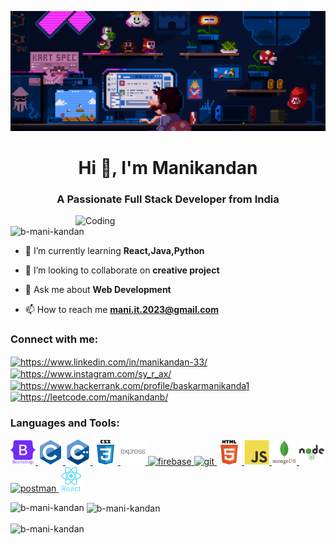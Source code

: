 ![MasterHead](https://raw.githubusercontent.com/mosh3eb/Portfolio_Page/main/images/bg.gif)
<h1 align="center">Hi 👋, I'm Manikandan</h1>
<h3 align="center">A Passionate Full Stack Developer from India</h3>

 <img  align="right" alt="Coding" width="400"
        src="https://user-images.githubusercontent.com/74038190/219923823-bf1ce878-c6b8-4faa-be07-93e6b1006521.gif">


<p align="left"> <img src="https://komarev.com/ghpvc/?username=b-mani-kandan&label=Profile%20views&color=0e75b6&style=flat" alt="b-mani-kandan" /> </p>

- 🌱 I’m currently learning **React,Java,Python**

- 👯 I’m looking to collaborate on **creative project**

- 💬 Ask me about **Web Development**

- 📫 How to reach me **mani.it.2023@gmail.com**

<h3 align="left">Connect with me:</h3>
<p align="left">
<a href="https://linkedin.com/in/https://www.linkedin.com/in/manikandan-33/" target="blank"><img align="center" src="https://raw.githubusercontent.com/rahuldkjain/github-profile-readme-generator/master/src/images/icons/Social/linked-in-alt.svg" alt="https://www.linkedin.com/in/manikandan-33/" height="30" width="40" /></a>
<a href="https://instagram.com/https://www.instagram.com/sy_r_ax/" target="blank"><img align="center" src="https://raw.githubusercontent.com/rahuldkjain/github-profile-readme-generator/master/src/images/icons/Social/instagram.svg" alt="https://www.instagram.com/sy_r_ax/" height="30" width="40" /></a>
<a href="https://www.hackerrank.com/https://www.hackerrank.com/profile/baskarmanikanda1" target="blank"><img align="center" src="https://raw.githubusercontent.com/rahuldkjain/github-profile-readme-generator/master/src/images/icons/Social/hackerrank.svg" alt="https://www.hackerrank.com/profile/baskarmanikanda1" height="30" width="40" /></a>
<a href="https://www.leetcode.com/https://leetcode.com/manikandanb/" target="blank"><img align="center" src="https://raw.githubusercontent.com/rahuldkjain/github-profile-readme-generator/master/src/images/icons/Social/leet-code.svg" alt="https://leetcode.com/manikandanb/" height="30" width="40" /></a>
</p>

<h3 align="left">Languages and Tools:</h3>
<p align="left"> <a href="https://getbootstrap.com" target="_blank" rel="noreferrer"> <img src="https://raw.githubusercontent.com/devicons/devicon/master/icons/bootstrap/bootstrap-plain-wordmark.svg" alt="bootstrap" width="40" height="40"/> </a> <a href="https://www.cprogramming.com/" target="_blank" rel="noreferrer"> <img src="https://raw.githubusercontent.com/devicons/devicon/master/icons/c/c-original.svg" alt="c" width="40" height="40"/> </a> <a href="https://www.w3schools.com/cpp/" target="_blank" rel="noreferrer"> <img src="https://raw.githubusercontent.com/devicons/devicon/master/icons/cplusplus/cplusplus-original.svg" alt="cplusplus" width="40" height="40"/> </a> <a href="https://www.w3schools.com/css/" target="_blank" rel="noreferrer"> <img src="https://raw.githubusercontent.com/devicons/devicon/master/icons/css3/css3-original-wordmark.svg" alt="css3" width="40" height="40"/> </a> <a href="https://expressjs.com" target="_blank" rel="noreferrer"> <img src="https://raw.githubusercontent.com/devicons/devicon/master/icons/express/express-original-wordmark.svg" alt="express" width="40" height="40"/> </a> <a href="https://firebase.google.com/" target="_blank" rel="noreferrer"> <img src="https://www.vectorlogo.zone/logos/firebase/firebase-icon.svg" alt="firebase" width="40" height="40"/> </a> <a href="https://git-scm.com/" target="_blank" rel="noreferrer"> <img src="https://www.vectorlogo.zone/logos/git-scm/git-scm-icon.svg" alt="git" width="40" height="40"/> </a> <a href="https://www.w3.org/html/" target="_blank" rel="noreferrer"> <img src="https://raw.githubusercontent.com/devicons/devicon/master/icons/html5/html5-original-wordmark.svg" alt="html5" width="40" height="40"/> </a> <a href="https://developer.mozilla.org/en-US/docs/Web/JavaScript" target="_blank" rel="noreferrer"> <img src="https://raw.githubusercontent.com/devicons/devicon/master/icons/javascript/javascript-original.svg" alt="javascript" width="40" height="40"/> </a> <a href="https://www.mongodb.com/" target="_blank" rel="noreferrer"> <img src="https://raw.githubusercontent.com/devicons/devicon/master/icons/mongodb/mongodb-original-wordmark.svg" alt="mongodb" width="40" height="40"/> </a> <a href="https://nodejs.org" target="_blank" rel="noreferrer"> <img src="https://raw.githubusercontent.com/devicons/devicon/master/icons/nodejs/nodejs-original-wordmark.svg" alt="nodejs" width="40" height="40"/> </a> <a href="https://postman.com" target="_blank" rel="noreferrer"> <img src="https://www.vectorlogo.zone/logos/getpostman/getpostman-icon.svg" alt="postman" width="40" height="40"/> </a> <a href="https://reactjs.org/" target="_blank" rel="noreferrer"> <img src="https://raw.githubusercontent.com/devicons/devicon/master/icons/react/react-original-wordmark.svg" alt="react" width="40" height="40"/> </a> </p>

<p><img align="left" src="https://github-readme-stats.vercel.app/api/top-langs?username=b-mani-kandan&show_icons=true&locale=en&layout=compact" alt="b-mani-kandan" /></p>

<p>&nbsp;<img align="center" src="https://github-readme-stats.vercel.app/api?username=b-mani-kandan&show_icons=true&locale=en" alt="b-mani-kandan" /></p>

<p><img align="center" src="https://github-readme-streak-stats.herokuapp.com/?user=b-mani-kandan&" alt="b-mani-kandan" /></p>
